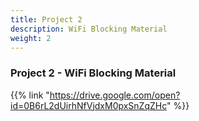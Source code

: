 ```yaml
---
title: Project 2
description: WiFi Blocking Material
weight: 2
---
```


### Project 2 - WiFi Blocking Material

{{% link "https://drive.google.com/open?id=0B6rL2dUirhNfVjdxM0pxSnZqZHc" %}}

